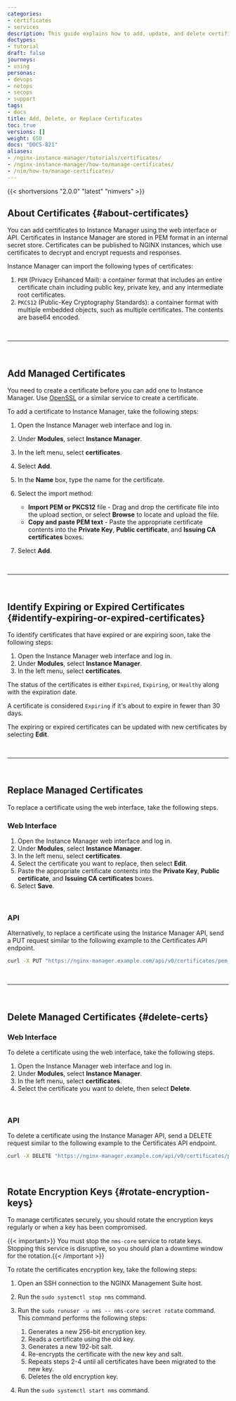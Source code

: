 ```yaml
---
categories:
- certificates
- services
description: This guide explains how to add, update, and delete certificates and identify certificates that are expiring or have expired.
doctypes:
- tutorial
draft: false
journeys:
- using
personas:
- devops
- netops
- secops
- support
tags:
- docs
title: Add, Delete, or Replace Certificates
toc: true
versions: []
weight: 650
docs: "DOCS-821"
aliases:
- /nginx-instance-manager/tutorials/certificates/
- /nginx-instance-manager/how-to/manage-certificates/
- /nim/how-to/manage-certificates/
---
```


{{< shortversions "2.0.0" "latest" "nimvers" >}}

## About Certificates {#about-certificates}

You can add certificates to Instance Manager using the web interface or API. Certificates in Instance Manager are stored in PEM format in an internal secret store. Certificates can be published to NGINX instances, which use certificates to decrypt and encrypt requests and responses.

Instance Manager can import the following types of certificates:

1. `PEM` (Privacy Enhanced Mail): a container format that includes an entire certificate chain including public key, private key, and any intermediate root certificates.
2. `PKCS12` (Public-Key Cryptography Standards): a container format with multiple embedded objects, such as multiple certificates. The contents are base64 encoded.

<br>

---

<br>

## Add Managed Certificates

You need to create a certificate before you can add one to Instance Manager. Use [OpenSSL](https://www.openssl.org) or a similar service to create a certificate.

To add a certificate to Instance Manager, take the following steps:

1. Open the Instance Manager web interface and log in.
1. Under **Modules**, select **Instance Manager**.
1. In the left menu, select **certificates**.
1. Select **Add**.
1. In the **Name** box, type the name for the certificate.
1. Select the import method:

   - **Import PEM or PKCS12** file - Drag and drop the certificate file into the upload section, or select **Browse** to locate and upload the file.
   - **Copy and paste PEM text** - Paste the appropriate certificate contents into the **Private Key**, **Public certificate**, and **Issuing CA certificates** boxes.

1. Select **Add**.

<br>

---

<br>

## Identify Expiring or Expired Certificates {#identify-expiring-or-expired-certificates}

To identify certificates that have expired or are expiring soon, take the following steps:

1. Open the Instance Manager web interface and log in.
1. Under **Modules**, select **Instance Manager**.
1. In the left menu, select **certificates**.

The status of the certificates is either `Expired`, `Expiring`, or `Healthy` along with the expiration date.

A certificate is considered `Expiring` if it's about to expire in fewer than 30 days.

The expiring or expired certificates can be updated with new certificates by selecting **Edit**.

<br>

---

<br>

## Replace Managed Certificates

To replace a certificate using the web interface, take the following steps.

### Web Interface

1. Open the Instance Manager web interface and log in.
2. Under **Modules**, select **Instance Manager**.
3. In the left menu, select **certificates**.
4. Select the certificate you want to replace, then select **Edit**.
5. Paste the appropriate certificate contents into the **Private Key**, **Public certificate**, and **Issuing CA certificates** boxes.
6. Select **Save**.

<br>

### API

Alternatively, to replace a certificate using the Instance Manager API, send a PUT request similar to the following example to the Certificates API endpoint.

```bash
curl -X PUT "https://nginx-manager.example.com/api/v0/certificates/pem_cert_with_ca" -H  "accept: application/json" -H "Content-Type: application/json" -d "{  \"name\": \"pem_cert_with_ca\",  \"certPEMDetails\": {  \"type\": \"PEM\",  \"privateKey\": \"-----BEGIN PRIVATE KEY-----<base64-encoded blob>-----END PRIVATE KEY-----\",  \"publicCert\": \"-----BEGIN CERTIFICATE-----<base64-encoded blob>-----END CERTIFICATE-----\",  \"password\": \"\",  \"caCerts\": [\"-----BEGIN CERTIFICATE-----<base64-encoded blob>-----END CERTIFICATE-----\"]},  \"instanceRefs\": [\"/api/platform/v1/systems/56926426-c8c6-1c4e-95b4-418d4a817b42/instances/1de809e5-c186-5367-9957-25dfab5354f5\"]}"
```

<br>

---

<br>

## Delete Managed Certificates {#delete-certs}

### Web Interface

To delete a certificate using the web interface, take the following steps.

1. Open the Instance Manager web interface and log in.
1. Under **Modules**, select **Instance Manager**.
1. In the left menu, select **certificates**.
1. Select the certificate you want to delete, then select **Delete**.

<br>

### API

To delete a certificate using the Instance Manager API, send a DELETE request similar to the following example to the
Certificates API endpoint.

```bash
curl -X DELETE "https://nginx-manager.example.com/api/v0/certificates/pem_cert_with_ca" -H  "accept: application/json"
```

<br>

## Rotate Encryption Keys {#rotate-encryption-keys}

To manage certificates securely, you should rotate the encryption keys regularly or when a key has been compromised.

{{< important>}} You must stop the `nms-core` service to rotate keys. Stopping this service is disruptive, so you should plan a downtime window for the rotation.{{< /important >}}

To rotate the certificates encryption key, take the following steps:

1. Open an SSH connection to the NGINX Management Suite host.
2. Run the `sudo systemctl stop nms` command.
3. Run the `sudo runuser -u nms -- nms-core secret rotate` command. This command performs the following steps:

   1. Generates a new 256-bit encryption key.
   2. Reads a certificate using the old key.
   3. Generates a new 192-bit salt.
   4. Re-encrypts the certificate with the new key and salt.
   5. Repeats steps 2-4 until all certificates have been migrated to the new key.
   6. Deletes the old encryption key.

4. Run the `sudo systemctl start nms` command.
